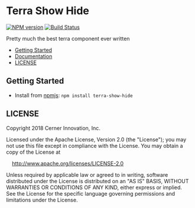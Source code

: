 # Terra Show Hide


[![NPM version](http://img.shields.io/npm/v/terra-show-hide.svg)](https://www.npmjs.org/package/terra-show-hide)
[![Build Status](https://travis-ci.org/cerner/terra-core.svg?branch=master)](https://travis-ci.org/cerner/terra-core)

Pretty much the best terra component ever written

- [Getting Started](#getting-started)
- [Documentation](https://github.com/cerner/terra-core/tree/master/packages/terra-show-hide/docs)
- [LICENSE](#license)

## Getting Started

- Install from [npmjs](https://www.npmjs.com): `npm install terra-show-hide`

## LICENSE

Copyright 2018 Cerner Innovation, Inc.

Licensed under the Apache License, Version 2.0 (the "License"); you may not use this file except in compliance with the License. You may obtain a copy of the License at

&nbsp;&nbsp;&nbsp;&nbsp;http://www.apache.org/licenses/LICENSE-2.0

Unless required by applicable law or agreed to in writing, software distributed under the License is distributed on an "AS IS" BASIS, WITHOUT WARRANTIES OR CONDITIONS OF ANY KIND, either express or implied. See the License for the specific language governing permissions and limitations under the License.
